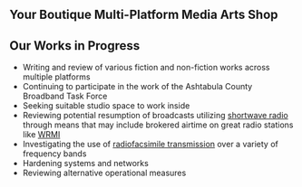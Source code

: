 ## Your Boutique Multi-Platform Media Arts Shop

## Our Works in Progress

* Writing and review of various fiction and non-fiction works across multiple platforms
* Continuing to participate in the work of the Ashtabula County Broadband Task Force  
* Seeking suitable studio space to work inside
* Reviewing potential resumption of broadcasts utilizing [shortwave radio](https://simple.wikipedia.org/wiki/Shortwave_radio) through means that may include brokered airtime on great radio stations like [WRMI](https://en.wikipedia.org/w/index.php?title=WRMI&oldid=1083854936)
* Investigating the use of [radiofacsimile transmission](https://en.wikipedia.org/wiki/Radiofax) over a variety of frequency bands  
* Hardening systems and networks
* Reviewing alternative operational measures
